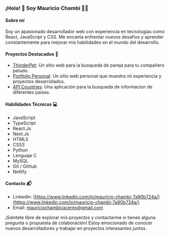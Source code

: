 ### ¡Hola! 👋 Soy Mauricio Chambi 👨‍💻

#### Sobre mí
Soy un apasionado desarrollador web con experiencia en tecnologías como React, JavaScript y CSS. Me encanta enfrentar nuevos desafíos y aprender constantemente para mejorar mis habilidades en el mundo del desarrollo.

#### Proyectos Destacados 🚀
- [ThinderPet](https://thinderpet.vercel.app/): Un sitio web para la busqueda de pareja para tu compañero peludo.
- [Portfolio Personal](https://mauricio-chambi.netlify.app/): Un sitio web personal que muestra mi experiencia y proyectos desarrollados.
- [API Countries](https://countries-api-rest-react.netlify.app/): Una aplicación para la busqueda de informacion de diferentes paises.

#### Habilidades Técnicas 💻
- JavaScript
- TypeScript
- React.Js
- Next.Js
- HTML5
- CSS3
- Python
- Lenguaje C
- MySQL
- Git / Github
- Netlify

#### Contacto 📬
- LinkedIn: [https://www.linkedin.com/in/mauricio-chambi-7a90b724a/](https://www.linkedin.com/in/mauricio-chambi-7a90b724a/)
- Email: mauriciochambicaceres@gmail.com

¡Siéntete libre de explorar mis proyectos y contactarme si tienes alguna pregunta o propuesta de colaboración! Estoy emocionado de conocer nuevos desarrolladores y trabajar en proyectos interesantes juntos.
